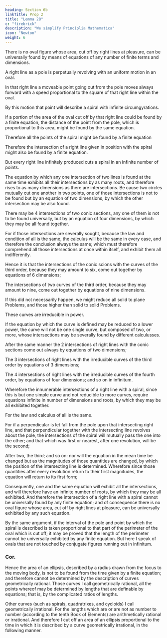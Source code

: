 ```yaml
---
heading: Section 6b
linkTitle: Prop 2
title: "Lemma 28"
c: "firebrick"
description: "We simplify Principlia Mathematica"
icon: "Newton"
weight: 6
---
```




There is no oval figure whose area, cut off by right lines at pleasure, can be universally found by means of equations of any number of finite terms and dimensions.


A right line as a pole is perpetually revolving with an uniform motion in an oval. 

In that right line a moveable point going out from the pole moves always forward with a speed proportional to the square of that right line within the oval.

By this motion that point will describe a spiral with infinite circumgyrations.

If a portion of the area of the oval cut off by that right line could be found by a finite equation, the distance of the point from the pole, which is proportional to this area, might be found by the same equation.

Therefore all the points of the spiral might be found by a finite equation


Therefore the intersection of a right line given in position with the spiral might also be found by a finite equation. 

But every right line infinitely produced cuts a spiral in an infinite number of points.

The equation by which any one intersection of two lines is found at the same time exhibits all their intersections by as many roots, and therefore rises to as many dimensions as there are intersections. Be cause two circles mutually cut one another in two points, one of those intersections is not to be found but by an equation of two dimensions, by which the other intersection may be also found.

There may be 4 intersections of two conic sections, any one of them is not to be found universally, but by an equation of four dimensions, by which they may be all found together.

For if those intersections are severally sought, because the law and condition of all is the same, the calculus will be the same in every case, and therefore the conclusion always the same; which must therefore comprehend all those intersections at once within itself, and exhibit them all indifferently. 

Hence it is that the intersections of the conic scions with the curves of the third order, because they may amount to six, come out together by equations of 6 dimensions; 

The intersections of two curves of the third order, because they may amount to nine, come out together by equations of nine dimensions.

If this did not necessarily happen, we might reduce all solid to plane Problems, and those higher than solid to solid Problems. 

These curves are irreducible in power.

If the equation by which the curve is defined may be reduced to a lower power, the curve will not be one single curve, but composed of two, or more, whose intersections may be severally found by different calculusses. 

After the same manner the 2 intersections of right lines with the conic sections come out always by equations of two dimensions;

The 3 intersections of right lines with the irreducible curves of the third order by equations of 3 dimensions; 

The 4 intersections of right lines with the irreducible curves of the fourth order, by equations of four dimensions; and so on in infinitum. 

Wherefore the innumerable intersections of a right line with a spiral, since this is but one simple curve and not reducible to more curves, require equations infinite in number of dimensions and roots, by which they may be all exhibited together.

For the law and calculus of all is the same.

For if a perpendicular is let fall from the pole upon that intersecting right line, and that perpendicular together with the intersecting line revolves about the pole, the intersections of the spiral will mutually pass the one into the other; and that which was first or nearest, after one revolution, will be the second; 

After two, the third; and so on: nor will the equation in the mean time be changed but as the magnitudes of those quantities are changed, by which the position of the intersecting line is determined. Wherefore since those quantities after every revolution return to their first magnitudes, the equation will return to its first form; 

Consequently, one and the same equation will exhibit all the intersections, and will therefore have an infinite number of roots, by which they may be all exhibited. And therefore the intersection of a right line with a spiral cannot be universally found by any finite equation; and of consequence there is no oval figure whose area, cut off by right lines at pleasure, can be universally exhibited by any such equation.

By the same argument, if the interval of the pole and point by which the spiral is described is taken proportional to that part of the perimeter of the oval which is cut off; it may be proved that the length of the perimeter cannot be universally exhibited by any finite equation. But here I speak of ovals that are not touched by conjugate figures running out in infinitum.

### Cor. 

Hence the area of an ellipsis, described by a radius drawn from the focus to the moving body, is not to be found from the time given by a finite equation; and therefore cannot be determined by the description of curves geometrically rational. Those curves I call geometrically rational, all the points whereof may be determined by lengths that are definable by equations; that is, by the complicated ratios of lengths.

Other curves (such as spirals, quadratrixes, and cycloids) I call geometrically irrational. For the lengths which are or are not as number to number (according to the tenth Book of Elements) are arithmetically rational or irrational. And therefore I cut off an area of an ellipsis proportional to the time in which it is described by a curve geometrically irrational, in the following manner.
